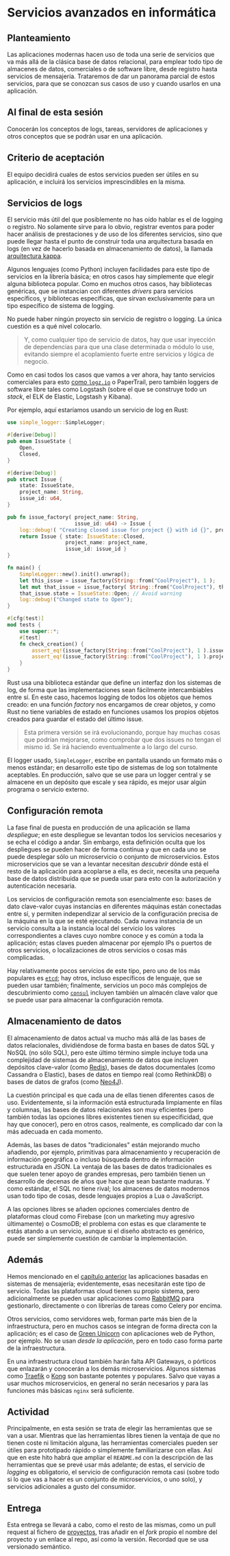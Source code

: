 # Servicios avanzados en informática


## Planteamiento

Las aplicaciones modernas hacen uso de toda una serie de servicios que
va más allá de la clásica base de datos relacional, para emplear todo
tipo de almacenes de datos, comerciales o de software libre, desde registro
hasta servicios de mensajería. Trataremos de dar un panorama parcial
de estos servicios, para que se conozcan sus casos de uso y cuando
usarlos en una aplicación.

## Al final de esta sesión

Conocerán los conceptos de logs, tareas, servidores de aplicaciones y
otros conceptos que se podrán usar en una aplicación.

## Criterio de aceptación

El equipo decidirá cuales de estos servicios pueden ser útiles en su
aplicación, e incluirá los servicios imprescindibles en la misma.

## Servicios de logs

El servicio más útil del que posiblemente no has oído hablar es el de
logging o registro. No solamente sirve para lo obvio, registrar
eventos para poder hacer análisis de prestaciones y de uso de los
diferentes servicios, sino que puede llegar hasta el punto de
construir toda una arquitectura basada en logs (en vez de hacerlo
basada en almacenamiento de datos), la llamada [arquitectura kappa](https://milinda.pathirage.org/kappa-architecture.com/).

Algunos lenguajes (como Python) incluyen facilidades para este tipo de
servicios en la librería básica; en otros casos hay simplemente que
elegir alguna biblioteca popular. Como en muchos otros casos, hay
bibliotecas genéricas, que se instancian con diferentes *drivers* para
servicios específicos, y bibliotecas específicas, que sirvan
exclusivamente para un tipo específico de sistema de logging.

No puede haber ningún proyecto sin servicio de registro o logging. La
única cuestión es a qué nivel colocarlo.

> Y, como cualquier tipo de servicio de datos, hay que usar inyección
> de dependencias para que una clase determinada o módulo lo use,
> evitando siempre el acoplamiento fuerte entre servicios y lógica de
> negocio.

Como en casi todos los casos que vamos a ver ahora, hay tanto
servicios comerciales para esto [como `logz.io`](https://logz.io) o
PaperTrail, pero también loggers de software libre tales como Logstash
(sobre el que se construye todo un *stack*, el ELK de Elastic,
Logstash y Kibana).

Por ejemplo, aquí estaríamos usando un servicio de log en Rust:

```rust
use simple_logger::SimpleLogger;

#[derive(Debug)]
pub enum IssueState {
    Open,
    Closed,
}

#[derive(Debug)]
pub struct Issue {
    state: IssueState,
    project_name: String,
    issue_id: u64,
}

pub fn issue_factory( project_name: String,
                      issue_id: u64) -> Issue {
    log::debug!( "Creating closed issue for project {} with id {}", project_name, issue_id );
    return Issue { state: IssueState::Closed,
                   project_name: project_name,
                   issue_id: issue_id }
}

fn main() {
    SimpleLogger::new().init().unwrap();
    let this_issue = issue_factory(String::from("CoolProject"), 1 );
    let mut that_issue = issue_factory( String::from("CoolProject"), this_issue.issue_id + 1 );
    that_issue.state = IssueState::Open; // Avoid warning
    log::debug!("Changed state to Open");
}

#[cfg(test)]
mod tests {
    use super::*;
    #[test]
    fn check_creation() {
        assert_eq!(issue_factory(String::from("CoolProject"), 1 ).issue_id, 1);
        assert_eq!(issue_factory(String::from("CoolProject"), 1 ).project_name, "CoolProject");
    }
}
```

Rust usa una biblioteca estándar que define un interfaz don los sistemas de log, de forma que las implementaciones sean fácilmente intercambiables entre sí. En este caso, hacemos logging de todos los objetos que hemos creado: en una función *factory* nos encargamos de crear objetos, y como Rust no tiene variables de estado en funciones usamos los propios objetos creados para guardar el estado del último issue.

> Esta primera versión se irá evolucionando, porque hay muchas cosas que podrían mejorarse, como comprobar que dos issues no tengan el mismo id. Se irá haciendo eventualmente a lo largo del curso. 

El logger usado, `SimpleLogger`, escribe en pantalla usando un formato más o menos estándar; en desarrollo este tipo de sistemas de log son totalmente aceptables. En producción, salvo que se use para un logger central y se almacene en un depósito que escale y sea rápido, es mejor usar algún programa o servicio externo.

## Configuración remota

La fase final de puesta en producción de una aplicación se llama
*despliegue*; en este despliegue se levantan todos los servicios
necesarios y se echa el código a andar. Sin embargo, esta definición
oculta que los despliegues se pueden hacer de forma continua y que en
cada uno se puede desplegar sólo un microservicio o conjunto de
microservicios. Estos microservicios que se van a levantar necesitan
*descubrir* dónde está el resto de la aplicación para acoplarse a
ella, es decir, necesita una pequeña base de datos distribuida que se
pueda usar para esto con la autorización y autenticación necesaria.

Los servicios de configuración remota son esencialmente eso: bases de
dato clave-valor cuyas instancias en diferentes máquinas están
conectadas entre sí, y permiten independizar al servicio de la
configuración precisa de la máquina en la que se esté ejecutando. Cada
nueva instancia de un servicio consulta a la instancia local del
servicio los valores correspondientes a claves cuyo nombre conoce y es
común a toda la aplicación; estas claves pueden almacenar por ejemplo
IPs o puertos de otros servicios, o localizaciones de otros servicios
o cosas más complicadas.

Hay relativamente pocos servicios de este tipo, pero uno de los más
populares es [`etcd`](https://etcd.io/); hay otros, incluso
específicos de lenguaje, que se pueden usar también; finalmente,
servicios un poco más complejos de descubrimiento como
[`consul`](https://www.consul.io/) incluyen también un almacén clave
valor que se puede usar para almacenar la configuración remota.

## Almacenamiento de datos

El almacenamiento de datos actual va mucho más allá de las bases de
datos relacionales, dividiéndose de forma basta en bases de datos SQL
y NoSQL (no sólo SQL), pero este último término simple incluye toda
una complejidad de sistemas de almacenamiento de datos que incluyen
depósitos clave-valor (como [Redis](https://redis.io)), bases de datos documentales (como
Cassandra o Elastic), bases de datos en tiempo real (como RethinkDB) o
bases de datos de grafos (como [Neo4J](https://neo4j.com/)).

La cuestión principal es que cada una de ellas tienen diferentes casos
de uso. Evidentemente, si la información está estructurada limpiamente
en filas y columnas, las bases de datos relacionales son muy
eficientes (pero también todas las opciones libres existentes tienen
su especificidad, que hay que conocer), pero en otros casos, realmente,
es complicado dar con la más adecuada en cada momento.

Además, las bases de datos "tradicionales" están mejorando mucho
añadiendo, por ejemplo, primitivas para almacenamiento y recuperación
de información geográfica o incluso búsqueda dentro de información
estructurada en JSON. La ventaja de las bases de datos tradicionales
es que suelen tener apoyo de grandes empresas, pero también tienen un
desarrollo de decenas de años que hace que sean bastante maduras. Y
como estándar, el SQL no tiene rival; los almacenes de datos modernos
usan todo tipo de cosas, desde lenguajes propios a Lua o JavaScript.

A las opciones libres se añaden opciones comerciales dentro de
plataformas cloud como Firebase (con un marketing muy agresivo
últimamente) o CosmoDB; el problema con estas es que claramente te
estás atando a un servicio, aunque si el diseño abstracto es genérico,
puede ser simplemente cuestión de cambiar la implementación.


## Además

Hemos mencionado en el [capítulo anterior](aplicaciones.md) las
aplicaciones basadas en sistemas de mensajería; evidentemente, esas
necesitarán este tipo de servicio. Todas las plataformas cloud tienen
su propio sistema, pero adicionalmente se pueden usar aplicaciones
como [RabbitMQ](https://www.rabbitmq.com/) para gestionarlo,
directamente o con librerías de tareas como Celery por encima.

Otros servicios, como servidores web, forman parte más bien de la
infraestructura, pero en muchos casos se integran de forma directa con
la aplicación; es el caso de [Green
Unicorn](https://docs.gunicorn.org/en/stable/index.html) con
aplicaciones web de Python, por ejemplo. No se usan *desde la
aplicación*, pero en todo caso forma parte de la infraestructura.

En una infraestructura cloud también harán falta API Gateways, o
pórticos que enlazarán y conocerán a los demás microservicios. Algunos
sistemas como [Traefik](https://traefik.io) o
[Kong](https://konghq.com) son bastante potentes y populares. Salvo
que vayas a usar muchos microservicios, en general no serán necesarios
y para las funciones más básicas `nginx` será suficiente.

## Actividad

Principalmente, en esta sesión se trata de elegir las herramientas que
se van a usar. Mientras que las herramientas libres tienen la ventaja
de que no tienen coste ni limitación alguna, las herramientas
comerciales pueden ser útiles para prototipado rápido o simplemente
familiarizarse con ellas. Así que en este hito habrá que ampliar el
`README.md` con la descripción de las herramientas que se prevé usar
más adelante; de estas, el servicio de *logging* es obligatorio, el
servicio de configuración remota casi (sobre todo si lo que vas a
hacer es un conjunto de microservicios, o uno solo), y servicios
adicionales a gusto del consumidor.

## Entrega

Esta entrega se llevará a cabo, como el resto de las mismas, como un
pull request al fichero de [proyectos](../proyectos.md), tras añadir
en el *fork* propio el nombre del proyecto y un enlace al repo, así
como la versión. Recordad que se usa versionado semántico.

